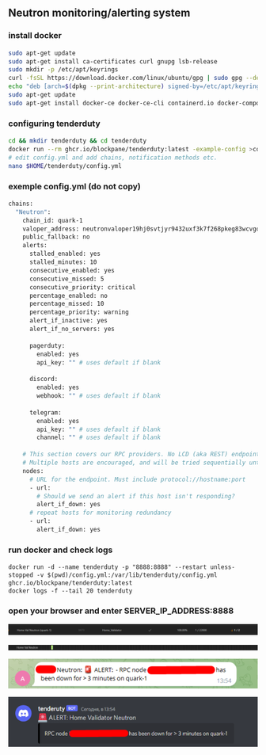 ## Neutron monitoring/alerting system

### install docker
```bash
sudo apt-get update
sudo apt-get install ca-certificates curl gnupg lsb-release
sudo mkdir -p /etc/apt/keyrings
curl -fsSL https://download.docker.com/linux/ubuntu/gpg | sudo gpg --dearmor -o /etc/apt/keyrings/docker.gpg
echo "deb [arch=$(dpkg --print-architecture) signed-by=/etc/apt/keyrings/docker.gpg] https://download.docker.com/linux/ubuntu $(lsb_release -cs) stable" | sudo tee /etc/apt/sources.list.d/docker.list > /dev/null
sudo apt-get update
sudo apt-get install docker-ce docker-ce-cli containerd.io docker-compose-plugin
```
### configuring tenderduty
```bash
cd && mkdir tenderduty && cd tenderduty
docker run --rm ghcr.io/blockpane/tenderduty:latest -example-config >config.yml
# edit config.yml and add chains, notification methods etc.
nano $HOME/tenderduty/config.yml
```
### exemple config.yml (do not copy)
```bash
chains:
  "Neutron":                                                                      # name
    chain_id: quark-1                                                             # chain id
    valoper_address: neutronvaloper19hj0svtjyr9432uxf3k7f268pkeg83wcvgq7v2        # valoper_address
    public_fallback: no
    alerts:
      stalled_enabled: yes
      stalled_minutes: 10
      consecutive_enabled: yes
      consecutive_missed: 5
      consecutive_priority: critical
      percentage_enabled: no
      percentage_missed: 10
      percentage_priority: warning
      alert_if_inactive: yes
      alert_if_no_servers: yes

      pagerduty:
        enabled: yes
        api_key: "" # uses default if blank

      discord:
        enabled: yes
        webhook: "" # uses default if blank

      telegram:
        enabled: yes
        api_key: "" # uses default if blank
        channel: "" # uses default if blank

    # This section covers our RPC providers. No LCD (aka REST) endpoints are used, only TM's RPC endpoints
    # Multiple hosts are encouraged, and will be tried sequentially until a working endpoint is discovered.
    nodes:
      # URL for the endpoint. Must include protocol://hostname:port
      - url:                                                                     # URL for the endpoint
        # Should we send an alert if this host isn't responding?
        alert_if_down: yes
      # repeat hosts for monitoring redundancy
      - url:                                                                     # URL for the endpoint
        alert_if_down: yes
```
### run docker and check logs
```
docker run -d --name tenderduty -p "8888:8888" --restart unless-stopped -v $(pwd)/config.yml:/var/lib/tenderduty/config.yml ghcr.io/blockpane/tenderduty:latest
docker logs -f --tail 20 tenderduty
```
### open your browser and enter SERVER_IP_ADDRESS:8888

![](https://github.com/88Mikhail88/My_Images/blob/main/Neutron/Screenshot_30.png)

![](https://github.com/88Mikhail88/My_Images/blob/main/Neutron/Screenshot_31.png)

![](https://github.com/88Mikhail88/My_Images/blob/main/Neutron/Screenshot_32.png)

![](https://github.com/88Mikhail88/My_Images/blob/main/Neutron/Screenshot_33.png)
